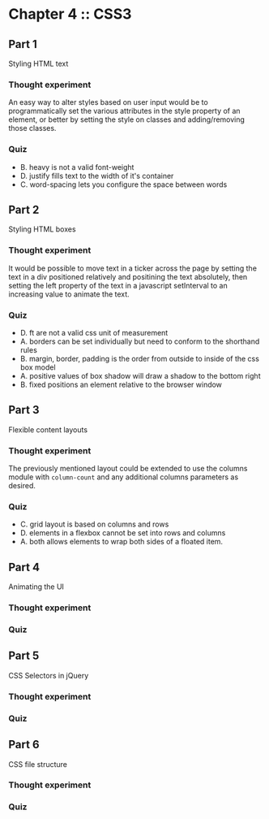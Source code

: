 ﻿# Chapter 4 :: CSS3


## Part 1

Styling HTML text

### Thought experiment

An easy way to alter styles based on user input would be to programmatically set the various attributes in the style property
of an element, or better by setting the style on classes and adding/removing those classes.

### Quiz

* B. heavy is not a valid font-weight
* D. justify fills text to the width of it's container
* C. word-spacing lets you configure the space between words


## Part 2

Styling HTML boxes

### Thought experiment

It would be possible to move text in a ticker across the page by setting the text in a div positioned relatively and
positining the text absolutely, then setting the left property of the text in a javascript setInterval to an increasing
value to animate the text.

### Quiz

* D. ft are not a valid css unit of measurement
* A. borders can be set individually but need to conform to the shorthand rules
* B. margin, border, padding is the order from outside to inside of the css box model
* A. positive values of box shadow will draw a shadow to the bottom right
* B. fixed positions an element relative to the browser window


## Part 3

Flexible content layouts

### Thought experiment

The previously mentioned layout could be extended to use the columns module with `column-count` and any additional columns parameters as desired.

### Quiz

* C. grid layout is based on columns and rows
* D. elements in a flexbox cannot be set into rows and columns
* A. both allows elements to wrap both sides of a floated item.


## Part 4

Animating the UI

### Thought experiment

### Quiz


## Part 5

CSS Selectors in jQuery

### Thought experiment

### Quiz


## Part 6

CSS file structure

### Thought experiment

### Quiz
